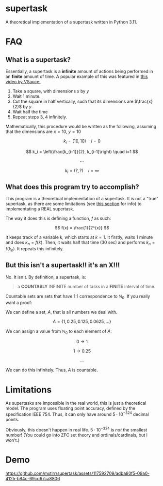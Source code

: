 # supertask
A theoretical implementation of a supertask written in Python 3.11.

# FAQ

## What is a supertask?
Essentially, a supertask is a **infinite** amount of actions being performed in an **finite** amount of time. A popular example of this was featured in [this video by VSauce:](https://www.youtube.com/watch?v=ffUnNaQTfZE)
1. Take a square, with dimensions $x$ by $y$
2. Wait 1 minute.
3. Cut the square in half vertically, such that its dimensions are $\frac{x}{2}$ by $y$.
4. Wait half the time
5. Repeat steps 3, 4 infinitely.

Mathematically, this procedure would be written as the following, assuming that the dimensions are $x=10$, $y=10$

$$
k_i = \left(10, 10\right) \quad i=0
$$

$$
k_i = \left(\frac{k_{i-1}}{2}, k_{i-1}\right) \quad i=1
$$

$$
\cdots
$$

$$
k_i = \left(?, ?\right) \quad i = \infty
$$

## What does this program try to accomplish?
This program is a theoretical implementation of a supertask. It is not a
"true" supertask, as there are some limitations (see [this section](#limitations) for info) to implementating a REAL supertask.

The way it does this is defining a function, $f$ as such:

$$
f(x) = \frac{1}{2^{x}}
$$

It keeps track of a variable $k$, which starts at $k=1$. It firstly, waits
1 minute and does $k_n = f(k)$. Then, it waits half that time (30 sec) and
performs $k_n = f(k_n)$. It repeats this infinitely.

## But this isn't a supertask!! it's an X!!!
No. It isn't. By definition, a supertask, is:
> a **COUNTABLY** INFINITE number of tasks in a **FINITE** interval of time.

Countable sets are sets that have 1:1 correspondence to $\mathbb{N}_0$. If you really want a proof:

We can define a set, $A$, that is all numbers we deal with.

$$
A = \{1, 0.25, 0.125, 0.0625,\dots\}
$$

We can assign a value from $\mathbb{N}_0$ to each element of $A$:

<!-- i fucking hate having to do this -->
<!-- but github is so wacky -->
$$
0 \longrightarrow 1
$$

$$
1 \longrightarrow 0.25
$$

$$
\dots
$$

We can do this infinitely. Thus, $A$ is countable.

# Limitations

As supertasks are impossible in the real world, this is just a theoretical
model. The program uses floating point accuracy, defined by the specification IEEE 754. Thus, it can only have around $5\cdot10^{-324}$ decimal points.

Obviously, this doesn't happen in real life. $5 \cdot 10^{-324}$ is *not* the smallest number! (You could go 
into ZFC set theory and ordinals/cardinals, but I won't.)


# Demo

https://github.com/mxtlrr/supertask/assets/117592709/adba80f5-09a0-4125-b84c-69cd67ca8806

